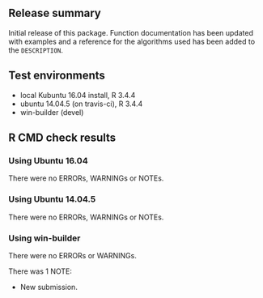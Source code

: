 ## Release summary

Initial release of this package. Function documentation has been updated with
examples and a reference for the algorithms used has been added to the
`DESCRIPTION`.

## Test environments
* local Kubuntu 16.04 install, R 3.4.4
* ubuntu 14.04.5 (on travis-ci), R 3.4.4
* win-builder (devel)

## R CMD check results

### Using Ubuntu 16.04

There were no ERRORs, WARNINGs or NOTEs.

### Using Ubuntu 14.04.5

There were no ERRORs, WARNINGs or NOTEs.

### Using win-builder
There were no ERRORs or WARNINGs. 

There was 1 NOTE:

* New submission.

